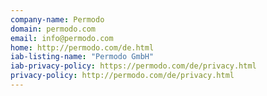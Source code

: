 ```yaml
---
company-name: Permodo
domain: permodo.com
email: info@permodo.com
home: http://permodo.com/de.html
iab-listing-name: "Permodo GmbH"
iab-privacy-policy: https://permodo.com/de/privacy.html
privacy-policy: http://permodo.com/de/privacy.html
---
```




